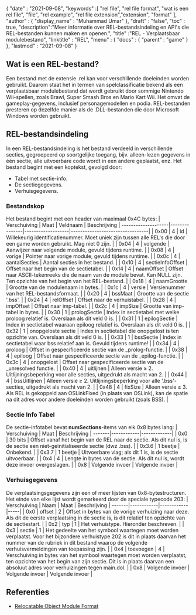 {
  "date" : "2021-09-08",
  "keywords" :[ "rel file", "rel file format", "wat is een rel file", "file", "rel example", "rel file extension","extension", "format" ],
  "author" : {
    "display_name" : "Muhammad Umar"
},
  "draft" : "false",
  "toc" : true,
  "description":"Meer informatie over REL-bestandsindeling en API's die REL-bestanden kunnen maken en openen.",
  "title" :"REL - Verplaatsbaar modulebestand",
  "linktitle" : "REL",
  "menu" : {
    "docs" : {
      "parent" : "game"
}
},
  "lastmod" : "2021-09-08"
}

## Wat is een REL-bestand?
Een bestand met de extensie .rel kan voor verschillende doeleinden worden gebruikt. Daarom staat het in termen van spelclassificatie bekend als een verplaatsbaar modulebestand dat wordt gebruikt door sommige Nintendo Wii-spellen, zoals Brawl, Super Smash Bros en Mario Kart Wii. Het omvat de gameplay-gegevens, inclusief personagemodellen en podia. REL-bestanden presteren op dezelfde manier als de .DLL-bestanden die door Microsoft Windows worden gebruikt.

## REL-bestandsindeling
In een REL-bestandsindeling is het bestand verdeeld in verschillende secties, gegroepeerd op soortgelijke toegang, bijv. alleen-lezen gegevens in één sectie, alle uitvoerbare code wordt in een andere geplaatst, enz. Het bestand begint met een koptekst, gevolgd door:
- Tabel met sectie-info.
- De sectiegegevens.
- Verhuisgegevens.

### Bestandskop
Het bestand begint met een header van maximaal 0x4C bytes:
| Verschuiving | Maat | Veldnaam | Beschrijving |
--------------------|---------------|-------------------|---------------------------------|
| 0x00 | 4 | id | Willekeurig identificatienummer. Moet uniek zijn tussen alle REL's die door een game worden gebruikt. Mag niet 0 zijn. |
| 0x04 | 4 | volgende | Aanwijzer naar volgende module, gevuld tijdens runtime. |
| 0x08 | 4 | vorige | Pointer naar vorige module, gevuld tijdens runtime. |
| 0x0c | 4 | aantalSecties | Aantal secties in het bestand. |
| 0x10 | 4 | sectieInfoOffset | Offset naar het begin van de sectietabel. |
| 0x14 | 4 | naamOffset | Offset naar ASCII-tekenreeks die de naam van de module bevat. Kan NULL zijn. Ten opzichte van het begin van het REL-bestand. |
| 0x18 | 4 | naamGrootte | Grootte van de modulenaam in bytes. |
| 0x1c | 4 | versie | Versienummer van het REL-bestandsformaat. |
| 0x20 | 4 | bssMaat | Grootte van de sectie '.bss'. |
| 0x24 | 4 | relOffset | Offset naar de verhuistabel. |
| 0x28 | 4 | impOffset | Offset naar imp-tabel. |
| 0x2c | 4 | impSize | Grootte van imp-tabel in bytes. |
| 0x30 | 1 | prologSectie | Index in sectietabel met welke proloog relatief is. Overslaan als dit veld 0 is. |
| 0x31 | 1 | epilogSectie | Index in sectietabel waaraan epiloog relatief is. Overslaan als dit veld 0 is. |
| 0x32 | 1 | onopgeloste sectie | Index in sectietabel die onopgelost is ten opzichte van. Overslaan als dit veld 0 is. |
| 0x33 | 1 | bssSectie | Index in sectietabel waar bss relatief aan is. Gevuld tijdens runtime! |
| 0x34 | 4 | proloog | Offset in gespecificeerde sectie van de _prolog-functie. |
| 0x38 | 4 | epiloog | Offset naar gespecificeerde sectie van de _epilog-functie. |
| 0x3c | 4 | onopgelost | Offset naar gespecificeerde sectie van de _unresolved functie. |
| 0x40 | 4 | uitlijnen | Alleen versie ≥ 2. Uitlijningsbeperking voor alle secties, uitgedrukt als macht van 2. |
| 0x44 | 4 | bssUitlijnen | Alleen versie ≥ 2. Uitlijningsbeperking voor alle '.bss'-secties, uitgedrukt als macht van 2. |
| 0x48 | 4 | fixSize | Alleen versie ≥ 3. Als REL is gekoppeld aan OSLinkFixed (in plaats van OSLink), kan de spatie na dit adres voor andere doeleinden worden gebruikt (zoals BSS). |

### Sectie Info Tabel
De sectie-infotabel bevat **numSections**-items van elk 0x8 bytes lang:
| Verschuiving | Maat | Beschrijving |
-------|------------|-------------|
| 0x0 | 30 bits | Offset vanaf het begin van de REL naar de sectie. Als dit nul is, is de sectie een niet-geïnitialiseerde sectie (dwz .bss). |
| 0x3.6 | 1 beetje | Onbekend. |
| 0x3.7 | 1 beetje | Uitvoerbare vlag; als dit 1 is, is de sectie uitvoerbaar. |
| 0x4 | 4 | Lengte in bytes van de sectie. Als dit nul is, wordt deze invoer overgeslagen. |
| 0x8 | Volgende invoer | Volgende invoer |

### Verhuisgegevens
De verplaatsingsgegevens zijn een of meer lijsten van 0x8-bytestructuren. Het einde van elke lijst wordt gemarkeerd door de speciale typecode 203:
| Verschuiving | Naam | Maat | Beschrijving |
-------|------------|------------|-----|
| 0x0 | offset | 2 | Offset in bytes van de vorige verhuizing naar deze. Als dit de eerste verplaatsing in de sectie is, is dit relatief ten opzichte van de sectiestart. |
| 0x2 | typ | 1 | Het verhuistype. Hieronder beschreven. |
| 0x3 | sectie | 1 | Het gedeelte van het symbool waartegen moet worden verplaatst. Voor het bijzondere verhuistype 202 is dit in plaats daarvan het nummer van de rubriek in dit bestand waarop de volgende verhuisvermeldingen van toepassing zijn. |
| 0x4 | toevoegen | 4 | Verschuiving in bytes van het symbool waartegen moet worden verplaatst, ten opzichte van het begin van zijn sectie. Dit is in plaats daarvan een absoluut adres voor verhuizingen tegen main.dol. |
| 0x8 | Volgende invoer | Volgende invoer | Volgende invoer |


 




## Referenties


* [Relocatable Object Module Format](https://en.wikipedia.org/wiki/Relocatable_Object_Module_Format)


